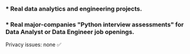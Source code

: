 ### * Real data analytics and engineering projects. 
### * Real major-companies "Python interview assessments" for Data Analyst or Data Engineer job openings.

Privacy issues: none ✅
